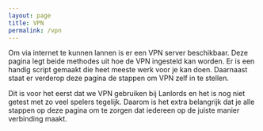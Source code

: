 ```yaml
---
layout: page
title: VPN
permalink: /vpn
---
```


Om via internet te kunnen lannen is er een VPN server beschikbaar. Deze pagina legt beide methodes uit hoe de VPN ingesteld kan worden. Er is een handig script gemaakt die heet meeste werk voor je kan doen. Daarnaast staat er verderop deze pagina de stappen om VPN zelf in te stellen.

Dit is voor het eerst dat we VPN gebruiken bij Lanlords en het is nog niet getest met zo veel spelers tegelijk. Daarom is het extra belangrijk dat je alle stappen op deze pagina om te zorgen dat iedereen op de juiste manier verbinding maakt.

